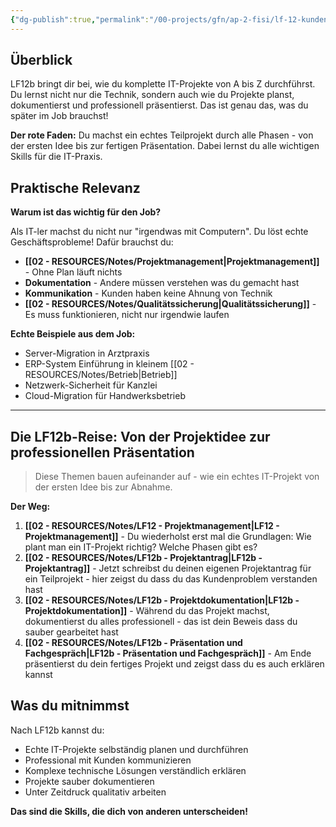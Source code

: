 ```yaml
---
{"dg-publish":true,"permalink":"/00-projects/gfn/ap-2-fisi/lf-12-kundenspezifische-systemintegration-durchfuehren/","tags":["GFN/LF12/FISI"],"noteIcon":"","updated":"2025-09-05T15:24:30.770+02:00"}
---
```


## Überblick

LF12b bringt dir bei, wie du komplette IT-Projekte von A bis Z durchführst. Du lernst nicht nur die Technik, sondern auch wie du Projekte planst, dokumentierst und professionell präsentierst. Das ist genau das, was du später im Job brauchst!

**Der rote Faden:** Du machst ein echtes Teilprojekt durch alle Phasen - von der ersten Idee bis zur fertigen Präsentation. Dabei lernst du alle wichtigen Skills für die IT-Praxis.

## Praktische Relevanz

**Warum ist das wichtig für den Job?**

Als IT-ler machst du nicht nur "irgendwas mit Computern". Du löst echte Geschäftsprobleme! Dafür brauchst du:

- **[[02 - RESOURCES/Notes/Projektmanagement\|Projektmanagement]]** - Ohne Plan läuft nichts
- **Dokumentation** - Andere müssen verstehen was du gemacht hast
- **Kommunikation** - Kunden haben keine Ahnung von Technik
- **[[02 - RESOURCES/Notes/Qualitätssicherung\|Qualitätssicherung]]** - Es muss funktionieren, nicht nur irgendwie laufen

**Echte Beispiele aus dem Job:**

- Server-Migration in Arztpraxis
- ERP-System Einführung in kleinem [[02 - RESOURCES/Notes/Betrieb\|Betrieb]]
- Netzwerk-Sicherheit für Kanzlei
- Cloud-Migration für Handwerksbetrieb

---

## Die LF12b-Reise: Von der Projektidee zur professionellen Präsentation

> Diese Themen bauen aufeinander auf - wie ein echtes IT-Projekt von der ersten Idee bis zur Abnahme.

**Der Weg:**

1. **[[02 - RESOURCES/Notes/LF12 - Projektmanagement\|LF12 - Projektmanagement]]** - Du wiederholst erst mal die Grundlagen: Wie plant man ein IT-Projekt richtig? Welche Phasen gibt es?
2. **[[02 - RESOURCES/Notes/LF12b - Projektantrag\|LF12b - Projektantrag]]** - Jetzt schreibst du deinen eigenen Projektantrag für ein Teilprojekt - hier zeigst du dass du das Kundenproblem verstanden hast
3. **[[02 - RESOURCES/Notes/LF12b - Projektdokumentation\|LF12b - Projektdokumentation]]** - Während du das Projekt machst, dokumentierst du alles professionell - das ist dein Beweis dass du sauber gearbeitet hast
4. **[[02 - RESOURCES/Notes/LF12b - Präsentation und Fachgespräch\|LF12b - Präsentation und Fachgespräch]]** - Am Ende präsentierst du dein fertiges Projekt und zeigst dass du es auch erklären kannst

## Was du mitnimmst

Nach LF12b kannst du:

- Echte IT-Projekte selbständig planen und durchführen
- Professional mit Kunden kommunizieren
- Komplexe technische Lösungen verständlich erklären
- Projekte sauber dokumentieren
- Unter Zeitdruck qualitativ arbeiten

**Das sind die Skills, die dich von anderen unterscheiden!**
